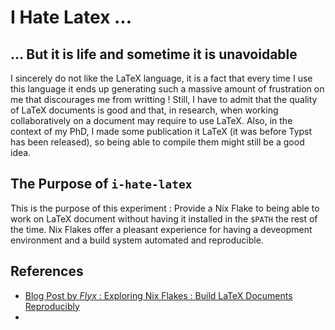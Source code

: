 # I Hate Latex ...

## ... But it is life and sometime it is unavoidable

I sincerely do not like the LaTeX language, it is a fact that every time I use this language it ends up generating such a massive amount of frustration on me that discourages me from writting !
Still, I have to admit that the quality of LaTeX documents is good and that, in research, when working collaboratively on a document may require to use LaTeX.
Also, in the context of my PhD, I made some publication it LaTeX (it was before Typst has been released), so being able to compile them might still be a good idea.

## The Purpose of `i-hate-latex`

This is the purpose of this experiment : Provide a Nix Flake to being able to work on LaTeX document without having it installed in the `$PATH` the rest of the time.
Nix Flakes offer a pleasant experience for having a deveopment environment and a build system automated and reproducible.

## References

- [Blog Post by _Flyx_ : Exploring Nix Flakes : Build LaTeX Documents Reproducibly](https://flyx.org/nix-flakes-latex/)
- [](https://github.com/benide/reproducible-latex/blob/master/template/flake.nix)
